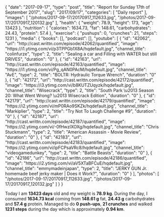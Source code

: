 {
    "date": "2017-09-17",
    "type": "post",
    "title": "Report for Sunday 17th of September 2017",
    "slug": "2017\/09\/17",
    "categories": [
        "Daily report"
    ],
    "images": [
        "\/photos\/2017-09-17\/20170917_112633.jpg",
        "\/photos\/2017-09-17\/20170917_120132.jpg"
    ],
    "health": {
        "weight": 78.9,
        "height": 173,
        "age": 13423
    },
    "nutrition": {
        "calories": 1634.73,
        "fat": 148.61,
        "carbohydrates": 24.43,
        "protein": 57.4
    },
    "exercise": {
        "pushups": 0,
        "crunches": 21,
        "steps": 1231
    },
    "media": {
        "books": [],
        "podcast": [],
        "youtube": [
            {
                "id": "42062",
                "url": "http:\/\/cast.writtn.com\/episode\/42062\/quantified",
                "image": "https:\/\/i1.ytimg.com\/vi\/p3TPPGb1X8A\/hqdefault.jpg",
                "channel_title": "colinfurze",
                "type": 2,
                "title": "Sealing a car and Filling with WATER but still DRIVES",
                "duration": "0"
            },
            {
                "id": "42163",
                "url": "http:\/\/cast.writtn.com\/episode\/42163\/quantified",
                "image": "https:\/\/i1.ytimg.com\/vi\/Pg_qAN0PAcM\/hqdefault.jpg",
                "channel_title": "AvE",
                "type": 2,
                "title": "BOLTR: Hydraulic Torque Wrench",
                "duration": "0"
            },
            {
                "id": "42172",
                "url": "http:\/\/cast.writtn.com\/episode\/42172\/quantified",
                "image": "https:\/\/i3.ytimg.com\/vi\/b8KUTZUqyzk\/hqdefault.jpg",
                "channel_title": "Wisecrack",
                "type": 2,
                "title": "South Park \u2013 Season 20: What Went Wrong? \u2013 Wisecrack Edition",
                "duration": "0"
            },
            {
                "id": "42179",
                "url": "http:\/\/cast.writtn.com\/episode\/42179\/quantified",
                "image": "https:\/\/i2.ytimg.com\/vi\/mP0RAo9SKZk\/hqdefault.jpg",
                "channel_title": "Markiplier",
                "type": 2,
                "title": "Try Not To Laugh Challenge #9",
                "duration": "0"
            },
            {
                "id": "42187",
                "url": "http:\/\/cast.writtn.com\/episode\/42187\/quantified",
                "image": "https:\/\/i2.ytimg.com\/vi\/-0fHwzlXOXg\/hqdefault.jpg",
                "channel_title": "Chris Stuckmann",
                "type": 2,
                "title": "American Assassin - Movie Review",
                "duration": "0"
            },
            {
                "id": "42183",
                "url": "http:\/\/cast.writtn.com\/episode\/42183\/quantified",
                "image": "https:\/\/i2.ytimg.com\/vi\/ipFCPsaVRc8\/hqdefault.jpg",
                "channel_title": "videogamedunkey",
                "type": 2,
                "title": "Battle Beasts",
                "duration": "0"
            },
            {
                "id": "42186",
                "url": "http:\/\/cast.writtn.com\/episode\/42186\/quantified",
                "image": "https:\/\/i2.ytimg.com\/vi\/aV5XTaBFCuE\/hqdefault.jpg",
                "channel_title": "emmymadeinjapan",
                "type": 2,
                "title": "JERKY GUN Jr. homemade beef jerky maker | Does it Work?",
                "duration": "0"
            }
        ],
        "photos": [
            "\/photos\/2017-09-17\/20170917_112633.jpg",
            "\/photos\/2017-09-17\/20170917_120132.jpg"
        ]
    }
}

Today I am <strong>13423 days</strong> old and my weight is <strong>78.9 kg</strong>. During the day, I consumed <strong>1634.73 kcal</strong> coming from <strong>148.61 g</strong> fat, <strong>24.43 g</strong> carbohydrates and <strong>57.4 g</strong> protein. Managed to do <strong>0 push-ups</strong>, <strong>21 crunches</strong> and walked <strong>1231 steps</strong> during the day which is approximately <strong>0.94 km</strong>.
